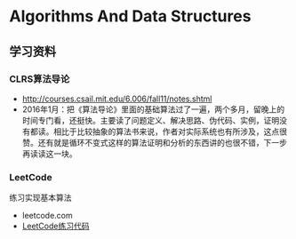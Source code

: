 # Algorithms And Data Structures

## 学习资料
### CLRS算法导论
* http://courses.csail.mit.edu/6.006/fall11/notes.shtml
* 2016年1月：把《算法导论》里面的基础算法过了一遍，两个多月，留晚上的时间专门看，还挺快。主要读了问题定义、解决思路、伪代码、实例，证明没有都读。相比于比较抽象的算法书来说，作者对实际系统也有所涉及，这点很赞。还有就是循环不变式这样的算法证明和分析的东西讲的也很不错，下一步再读读这一块。

### LeetCode
练习实现基本算法
* leetcode.com
* [LeetCode练习代码](https://github.com/strint/littleWheels/tree/master/AlgorithmsAndDataStructures/LeetCode)
